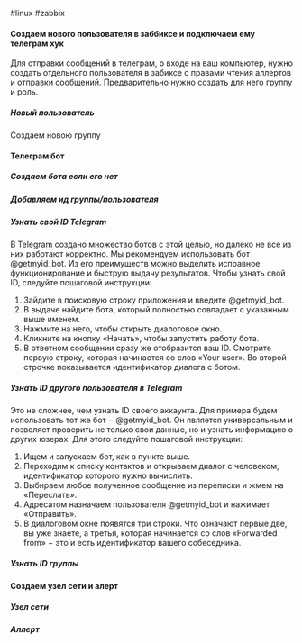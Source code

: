 #linux #zabbix 
#### Создаем нового пользователя в заббиксе и подключаем ему телеграм хук
Для отправки сообщений в телеграм, о входе на ваш компьютер, нужно создать отдельного пользователя в забиксе с правами чтения аллертов и отправки сообщений. Предварительно нужно создать для него группу и роль.
##### Новый пользователь
Создаем новою группу 

#### Телеграм бот
##### Создаем бота если его нет
##### Добавляем ид группы/пользователя
##### Узнать свой ID Telegram
В Telegram создано множество ботов с этой целью, но далеко не все из них работают корректно. Мы рекомендуем использовать бот @getmyid_bot. Из его преимуществ можно выделить исправное функционирование и быструю выдачу результатов. Чтобы узнать свой ID, следуйте пошаговой инструкции:

1. Зайдите в поисковую строку приложения и введите @getmyid_bot.
2. В выдаче найдите бота, который полностью совпадает с указанным выше именем.
3. Нажмите на него, чтобы открыть диалоговое окно.
4. Кликните на кнопку «Начать», чтобы запустить работу бота.
5. В ответном сообщении сразу же отобразится ваш ID. Смотрите первую строку, которая начинается со слов «Your user». Во второй строчке показывается идентификатор диалога с ботом.
##### Узнать ID другого пользователя в Telegram
Это не сложнее, чем узнать ID своего аккаунта. Для примера будем использовать тот же бот − @getmyid_bot. Он является универсальным и позволяет проверить не только свои данные, но и узнать информацию о других юзерах. Для этого следуйте пошаговой инструкции:

1. Ищем и запускаем бот, как в пункте выше.
2. Переходим к списку контактов и открываем диалог с человеком, идентификатор которого нужно вычислить.
3. Выбираем любое полученное сообщение из переписки и жмем на «Переслать».
4. Адресатом назначаем пользователя @getmyid_bot и нажимает «Отправить».
5. В диалоговом окне появятся три строки. Что означают первые две, вы уже знаете, а третья, которая начинается со слов «Forwarded from» − это и есть идентификатор вашего собеседника.
##### Узнать ID группы

#### Создаем узел сети и алерт
##### Узел сети
##### Аллерт